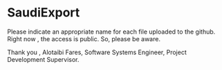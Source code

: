 # SaudiExport
Please indicate an appropriate name for each file uploaded to the github. Right now , the access is public. So, please be aware. 


Thank you ,
Alotaibi Fares,
Software Systems Engineer,
Project Development Supervisor. 
